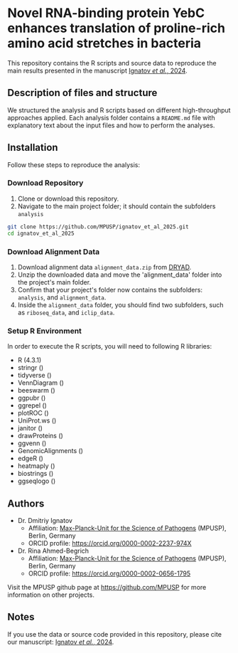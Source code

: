 # Novel RNA-binding protein YebC enhances translation of proline-rich amino acid stretches in bacteria

This repository contains the R scripts and source data to reproduce the main results presented in the manuscript [Ignatov *et al.*, 2024](https://doi.org/10.1101/2024.08.26.607280).

## Description of files and structure

We structured the analysis and R scripts based on different high-throughput approaches applied. Each analysis folder contains a `README.md` file with explanatory text about the input files and how to perform the analyses.

## Installation

Follow these steps to reproduce the analysis:

### Download Repository

1. Clone or download this repository.
2. Navigate to the main project folder; it should contain the subfolders `analysis`

```bash
git clone https://github.com/MPUSP/ignatov_et_al_2025.git
cd ignatov_et_al_2025
```

### Download Alignment Data
1. Download alignment data `alignment_data.zip` from [DRYAD](https://doi.org/10.5061/dryad.j0zpc86rg).
2. Unzip the downloaded data and move the 'alignment_data' folder into the project's main folder.
3. Confirm that your project's folder now contains the subfolders: `analysis`, and `alignment_data`.
4. Inside the `alignment_data` folder, you should find two subfolders, such as `riboseq_data`, and `iclip_data`.

### Setup R Environment

In order to execute the R scripts, you will need to following R libraries:

- R (4.3.1)
- stringr ()
- tidyverse ()
- VennDiagram ()
- beeswarm ()
- ggpubr ()
- ggrepel ()
- plotROC ()
- UniProt.ws ()
- janitor ()
- drawProteins ()
- ggvenn ()
- GenomicAlignments ()
- edgeR ()
- heatmaply ()
- biostrings ()
- ggseqlogo ()

## Authors

- Dr. Dmitriy Ignatov
  - Affiliation: [Max-Planck-Unit for the Science of Pathogens](https://www.mpusp.mpg.de/) (MPUSP), Berlin, Germany
  - ORCID profile: https://orcid.org/0000-0002-2237-974X
- Dr. Rina Ahmed-Begrich
  - Affiliation: [Max-Planck-Unit for the Science of Pathogens](https://www.mpusp.mpg.de/) (MPUSP), Berlin, Germany
  - ORCID profile: https://orcid.org/0000-0002-0656-1795

Visit the MPUSP github page at https://github.com/MPUSP for more information on other projects.

## Notes

If you use the data or source code provided in this repository, please cite our manuscript: [Ignatov *et al.*, 2024](https://doi.org/10.1101/2024.08.26.607280).